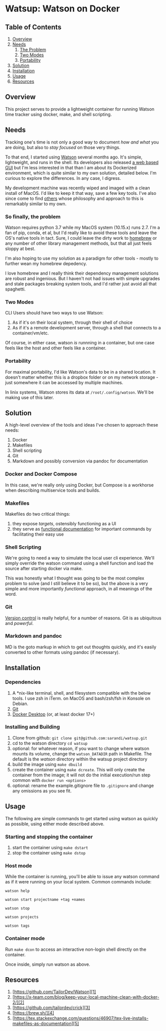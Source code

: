 # Watsup: Watson on Docker

## Table of Contents

1. [Overview](#overview)
1. [Needs](#needs)
    1. [The Problem](#the-problem)
    1. [Two Modes](#two-modes)
    1. [Portability](#portability)
1. [Solution](#solution)
1. [Installation](#installation)
1. [Usage](#usage)
1. [Resources](#resources)

## Overview

This project serves to provide a lightweight container for running Watson time
tracker using docker, make, and shell scripting.

## Needs

Tracking one's time is not only a good way to document *how and what* you are
doing, but also to *stay focused* on those very things.

To that end, I started using [Watson](#a1) several months ago. It's simple,
lightweight, and runs in the shell. Its developers also released [a web based
GUI](#a3)  but I'm less interested in that than I am about its Dockerized
environment, which is quite similar to my own solution, detailed below. I'm
curious to explore the differences. In any case, I digress.

My development machine was recently wiped and imaged with a clean install of
MacOS. I'd like to keep it that way, save a few key tools. I've also since come
to find [others](#a2) whose philosophy and approach to this is remarkably
similar to my own.

### So finally, the problem

Watson requires python 3.7 while my MacOS system (10.15.x) runs 2.7. I'm a fan
of pip, conda, et al, but I'd really like to avoid these tools and leave the
OS's native tools in tact. Sure, I could leave the dirty work to [homebrew](#a4)
or any number of other library management methods, but that all just feels
sloppy at best.

I'm also hoping to use my solution as a paradigm for other tools - mostly to
further wean my homebrew depedency.

I love homebrew and I really think their dependency management solutions are
robust and ingenious. But I haven't not had issues with simple upgrades and
stale packages breaking system tools, and I'd rather just avoid all that
spaghetti.

### Two Modes

CLI Users should have two ways to use Watson:

1. As if it's on their local system, through their shell of choice
1. As if it's a remote development server, through a shell that connects to a container/vm/etc.

Of course, in either case, watson *is* runnning in a container, but one case
feels like the host and other feels like a container.

### Portability

For maximal portability, I'd like Watson's data to be in a shared location. It
doesn't matter whether this is a dropbox folder or on my network storage - just
somewhere it can be accessed by multiple machines.

In linix systems, Watson stores its data at ```/root/.config/watson```. We'll be
making use of this later.

## Solution

A high-level overview of the tools and ideas I've chosen to approach these needs:

1. Docker
1. Makefiles
1. Shell scripting
1. Git
1. Markdown and possibly conversion via pandoc for documentation

### Docker and Docker Compose

In this case, we're really only using Docker, but Compose is a workhorse when
describing multiservice tools and builds.

### Makefiles

Makefiles do two critical things:

1. they expose *targets*, ostensibly functioning as a UI
1. they serve as [functional documentation](#a5) for important commands by
   facilitating their easy use

### Shell Scripting

We're going to need a way to simulate the local user cli experience. We'll
simply override the watson command using a shell function and load the source
after starting docker via make.

This was honestly what I thought was going to be the most complex problem to
solve (and I still believe it to be so), but the above is a very simple and more
importantly *functional* approach, in all meanings of the word.

### Git

[Version
control](https://git-scm.com/book/en/v2/Getting-Started-About-Version-Control)
is really helpful, for a number of reasons. Git is as ubiquitous and *powerful*.

### Markdown and pandoc

MD is the goto markup in which to get out thoughts quickly, and it's easily
converted to other formats using pandoc (if necessary).

## Installation

### Dependencies

1. A *nix-like terminal, shell, and filesystem compatible with the below tools.
   I use zsh in iTerm. on MacOS and bash/zsh/fsh in Konsole on Debian.
1. [Git](https://git-scm.com/)
1. [Docker Desktop](https://www.docker.com/products/docker-desktop) (or, at
   least docker 17+)

### Installing and Building

1. Clone from github:
``` git clone git@github.com:sarandi/watsup.git ```
1. cd to the watson directory ```cd watsup```
1. optional: for whatever reason, if you want to change where watson mounts its
   volume, change the ```watson_DATADIR``` path in Makefile. The default is the
   *watson* directory within the watsup project directory
1. build the image using ```make dbuild```
1. create the container using ```make dcreate```. This will only create the
   container from the image; it will not do the initial execution/run step
   common with ```docker run <options>```
1. optional: rename the example.gitignore file to ```.gitignore``` and change
   any omissions as you see fit.

## Usage

The following are simple commands to get started using watson as quickly as
possible, using either mode described above.

### Starting and stopping the container

1. start the container using ```make dstart```
1. stop the container using ```make dstop```

### Host mode

While the container is running, you'll be able to issue any watson command as if
it were running on your local system. Common commands include:

```shell
watson help

watson start projectname +tag +names

watson stop

watson projects

watson tags
```

### Container mode

Run ```make dcon``` to access an interactive non-login shell directly on the container.

Once inside, simply run watson as above.

## Resources

1. <a id="a1" name="a1"></a>[https://github.com/TailorDev/Watson][1]
1. <a id="a2" name="a2"></a>[https://x-team.com/blog/keep-your-local-machine-clean-with-docker-2/][2]
1. <a id="a3" name="a3"></a>[https://github.com/tailordev/crick][3]
1. <a id="a4" name="a4"></a>[https://brew.sh/][4]
1. <a id="a5" name="a5"></a>[https://tex.stackexchange.com/questions/46907/tex-live-installs-makefiles-as-documentation][5]

[1]: https://github.com/TailorDev/Watson
[2]: https://x-team.com/blog/keep-your-local-machine-clean-with-docker-2/
[3]: https://github.com/tailordev/crick
[4]: https://brew.sh/
[5]: https://tex.stackexchange.com/questions/46907/tex-live-installs-makefiles-as-documentation
